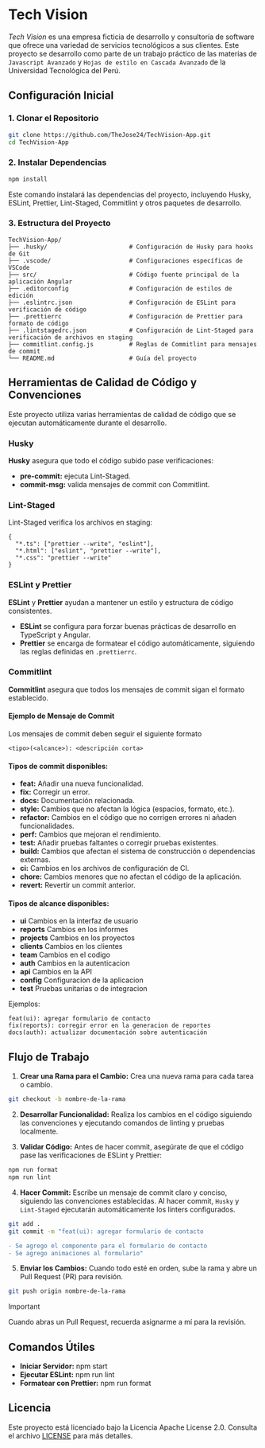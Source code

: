 # Tech Vision

_Tech Vision_ es una empresa ficticia de desarrollo y consultoría de software que ofrece una variedad de servicios tecnológicos a sus clientes. Este proyecto se desarrollo como parte de un trabajo práctico de las materias de `Javascript Avanzado` y `Hojas de estilo en Cascada Avanzado` de la Universidad Tecnológica del Perú. 

## Configuración Inicial

### 1. Clonar el Repositorio
```bash
git clone https://github.com/TheJose24/TechVision-App.git
cd TechVision-App
```

### 2. Instalar Dependencias

```bash
npm install
```

Este comando instalará las dependencias del proyecto, incluyendo Husky, ESLint, Prettier, Lint-Staged, Commitlint y otros paquetes de desarrollo.


### 3. Estructura del Proyecto

```plaintext
TechVision-App/
├── .husky/                       # Configuración de Husky para hooks de Git
├── .vscode/                      # Configuraciones específicas de VSCode
├── src/                          # Código fuente principal de la aplicación Angular
├── .editorconfig                 # Configuración de estilos de edición
├── .eslintrc.json                # Configuración de ESLint para verificación de código
├── .prettierrc                   # Configuración de Prettier para formato de código
├── .lintstagedrc.json            # Configuración de Lint-Staged para verificación de archivos en staging
├── commitlint.config.js          # Reglas de Commitlint para mensajes de commit
└── README.md                     # Guía del proyecto
```


## Herramientas de Calidad de Código y Convenciones

Este proyecto utiliza varias herramientas de calidad de código que se ejecutan automáticamente durante el desarrollo.

### Husky

**Husky** asegura que todo el código subido pase verificaciones:

- **pre-commit:** ejecuta Lint-Staged.
- **commit-msg:** valida mensajes de commit con Commitlint.

### Lint-Staged

Lint-Staged verifica los archivos en staging:
```
{
  "*.ts": ["prettier --write", "eslint"],
  "*.html": ["eslint", "prettier --write"],
  "*.css": "prettier --write"
}
```

### ESLint y Prettier

**ESLint** y **Prettier** ayudan a mantener un estilo y estructura de código consistentes.

- **ESLint** se configura para forzar buenas prácticas de desarrollo en TypeScript y Angular.
- **Prettier** se encarga de formatear el código automáticamente, siguiendo las reglas definidas en `.prettierrc`.


### Commitlint

**Commitlint** asegura que todos los mensajes de commit sigan el formato establecido.

#### Ejemplo de Mensaje de Commit
Los mensajes de commit deben seguir el siguiente formato

```plaintext
<tipo>(<alcance>): <descripción corta>
```

#### Tipos de commit disponibles:

- **feat:** Añadir una nueva funcionalidad.
- **fix:** Corregir un error.
- **docs:** Documentación relacionada.
- **style:** Cambios que no afectan la lógica (espacios, formato, etc.).
- **refactor:** Cambios en el código que no corrigen errores ni añaden funcionalidades.
- **perf:** Cambios que mejoran el rendimiento.
- **test:** Añadir pruebas faltantes o corregir pruebas existentes.
- **build:** Cambios que afectan el sistema de construcción o dependencias externas.
- **ci:** Cambios en los archivos de configuración de CI.
- **chore:** Cambios menores que no afectan el código de la aplicación.
- **revert:** Revertir un commit anterior.

#### Tipos de alcance disponibles:
- **ui** Cambios en la interfaz de usuario
- **reports** Cambios en los informes
- **projects** Cambios en los proyectos
- **clients** Cambios en los clientes
- **team** Cambios en el codigo
- **auth** Cambios en la autenticacion
- **api** Cambios en la API
- **config** Configuracion de la aplicacion
- **test** Pruebas unitarias o de integracion

Ejemplos:

```plaintext
feat(ui): agregar formulario de contacto
fix(reports): corregir error en la generacion de reportes
docs(auth): actualizar documentación sobre autenticación
```

## Flujo de Trabajo

1. **Crear una Rama para el Cambio:** Crea una nueva rama para cada tarea o cambio.

```bash
git checkout -b nombre-de-la-rama
```

2. **Desarrollar Funcionalidad:** Realiza los cambios en el código siguiendo las convenciones y ejecutando comandos de linting y pruebas localmente.

3. **Validar Código:** Antes de hacer commit, asegúrate de que el código pase las verificaciones de ESLint y Prettier:

```bash
npm run format
npm run lint
```

4. **Hacer Commit:** Escribe un mensaje de commit claro y conciso, siguiendo las convenciones establecidas. Al hacer commit, `Husky` y `Lint-Staged` ejecutarán automáticamente los linters configurados.

```bash
git add .
git commit -m "feat(ui): agregar formulario de contacto

- Se agrego el componente para el formulario de contacto
- Se agrego animaciones al formulario"
```

5. **Enviar los Cambios:** Cuando todo esté en orden, sube la rama y abre un Pull Request (PR) para revisión.

```bash
git push origin nombre-de-la-rama
```

>[!IMPORTANT]
>Cuando abras un Pull Request, recuerda asignarme a mí para la revisión.

## Comandos Útiles

- **Iniciar Servidor:** npm start
- **Ejecutar ESLint:** npm run lint
- **Formatear con Prettier:** npm run format

## Licencia

Este proyecto está licenciado bajo la Licencia Apache License 2.0. Consulta el archivo [LICENSE](https://github.com/TheJose24/TechVision-App/blob/master/LICENSE.md) para más detalles.